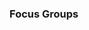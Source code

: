 <link rel="stylesheet" href="{{baseUrl}}/book/css/textbook.css">

<div class="website-content">

### Focus Groups

<div id="main">

<include src="./introduction/topicPanel.md" />
<include src="./details/topicPanel.md" />
<include src="./usage/topicPanel.md" />

</div>
</div>

